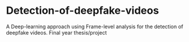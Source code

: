 # Detection-of-deepfake-videos
A Deep-learning approach using Frame-level analysis for the detection of deepfake videos. Final year thesis/project
